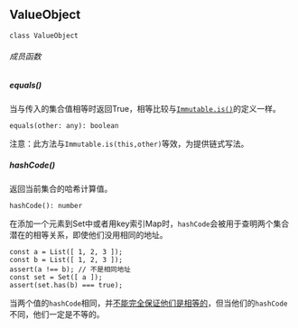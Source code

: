 ## ValueObject

```
class ValueObject
```

###### 成员函数

##### equals\(\)

当与传入的集合值相等时返回True，相等比较与[`Immutable.is()`](/is.md)的定义一样。

```
equals(other: any): boolean
```

注意：此方法与`Immutable.is(this,other)`等效，为提供链式写法。

##### hashCode\(\)

返回当前集合的哈希计算值。

```
hashCode(): number
```

在添加一个元素到Set中或者用key索引Map时，`hashCode`会被用于查明两个集合潜在的相等关系，即使他们没用相同的地址。

```
const a = List([ 1, 2, 3 ]);
const b = List([ 1, 2, 3 ]);
assert(a !== b); // 不是相同地址
const set = Set([ a ]);
assert(set.has(b) === true);
```

当两个值的`hashCode`相同，并[不能完全保证他们是相等的](https://zh.wikipedia.org/wiki/碰撞_%28计算机科学%29)，但当他们的`hashCode`不同，他们一定是不等的。

